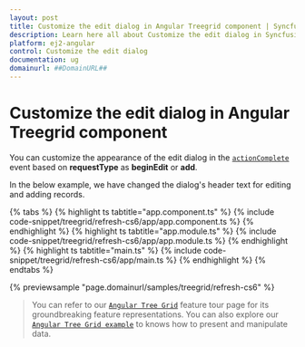 ```yaml
---
layout: post
title: Customize the edit dialog in Angular Treegrid component | Syncfusion
description: Learn here all about Customize the edit dialog in Syncfusion Angular Treegrid component of Syncfusion Essential JS 2 and more.
platform: ej2-angular
control: Customize the edit dialog 
documentation: ug
domainurl: ##DomainURL##
---
```


# Customize the edit dialog in Angular Treegrid component

You can customize the appearance of the edit dialog in the [`actionComplete`](https://ej2.syncfusion.com/angular/documentation/api/treegrid/#actioncomplete) event based on **requestType** as **beginEdit** or **add**.

In the below example, we have changed the dialog's header text for editing and adding records.

{% tabs %}
{% highlight ts tabtitle="app.component.ts" %}
{% include code-snippet/treegrid/refresh-cs6/app/app.component.ts %}
{% endhighlight %}
{% highlight ts tabtitle="app.module.ts" %}
{% include code-snippet/treegrid/refresh-cs6/app/app.module.ts %}
{% endhighlight %}
{% highlight ts tabtitle="main.ts" %}
{% include code-snippet/treegrid/refresh-cs6/app/main.ts %}
{% endhighlight %}
{% endtabs %}
  
{% previewsample "page.domainurl/samples/treegrid/refresh-cs6" %}

> You can refer to our [`Angular Tree Grid`](https://www.syncfusion.com/angular-ui-components/angular-tree-grid) feature tour page for its groundbreaking feature representations. You can also explore our [`Angular Tree Grid example`](https://ej2.syncfusion.com/angular/demos/#/material/treegrid/treegrid-overview) to knows how to present and manipulate data.
